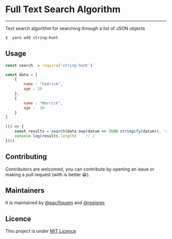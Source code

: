 # Full Text Search Algorithm
___

Text search algorithm for searching through a list of JSON objects

```bash
$  yarn add string-hunt
```

## Usage
```Javascript
const search  = require('string-hunt')

const data = [
    {
        name : "Cedrick",
        age : 20
    },
    {
        name : "Marrick",
        age :  10
    }
]

(() => {
    const results = search(data.map(datum => JSON.stringify(datum)), 'rick0')
    console.log(results.length)    // 2
})()

```
## Contributing
Contributors are welcomed, you can contribute by  opening an issue or making a pull request (with is better 😀).

## Maintainers 
It is maintained by [@pacifiquem](https://github.com/pacifiquem) and [@regisrex](https://github.com/regisrex)

## Licence 
This project is under [MIT Licence](./LICENCE)

